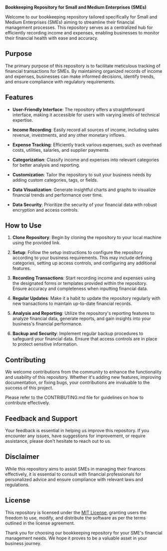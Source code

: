 **Bookkeeping Repository for Small and Medium Enterprises (SMEs)**

Welcome to our bookkeeping repository tailored specifically for Small and Medium Enterprises (SMEs) aiming to streamline their financial management processes. This repository serves as a centralized hub for efficiently recording income and expenses, enabling businesses to monitor their financial health with ease and accuracy.

## Purpose
The primary purpose of this repository is to facilitate meticulous tracking of financial transactions for SMEs. By maintaining organized records of income and expenses, businesses can make informed decisions, identify trends, and ensure compliance with regulatory requirements.

## Features
- **User-Friendly Interface**: The repository offers a straightforward interface, making it accessible for users with varying levels of technical expertise.
  
- **Income Recording**: Easily record all sources of income, including sales revenue, investments, and any other monetary inflows.

- **Expense Tracking**: Efficiently track various expenses, such as overhead costs, utilities, salaries, and supplier payments.

- **Categorization**: Classify income and expenses into relevant categories for better analysis and reporting.

- **Customization**: Tailor the repository to suit your business needs by adding custom categories, tags, or fields.

- **Data Visualization**: Generate insightful charts and graphs to visualize financial trends and performance over time.

- **Data Security**: Prioritize the security of your financial data with robust encryption and access controls.

## How to Use
1. **Clone Repository**: Begin by cloning the repository to your local machine using the provided link.
   
2. **Setup**: Follow the setup instructions to configure the repository according to your business requirements. This may include defining categories, setting up access controls, and configuring any additional features.

3. **Recording Transactions**: Start recording income and expenses using the designated forms or templates provided within the repository. Ensure accuracy and completeness when inputting financial data.

4. **Regular Updates**: Make it a habit to update the repository regularly with new transactions to maintain up-to-date financial records.

5. **Analysis and Reporting**: Utilize the repository's reporting features to analyze financial data, generate reports, and gain insights into your business's financial performance.

6. **Backup and Security**: Implement regular backup procedures to safeguard your financial data. Ensure that access controls are in place to protect sensitive information.

## Contributing
We welcome contributions from the community to enhance the functionality and usability of this repository. Whether it's adding new features, improving documentation, or fixing bugs, your contributions are invaluable to the success of this project.

Please refer to the CONTRIBUTING.md file for guidelines on how to contribute effectively.

## Feedback and Support
Your feedback is essential in helping us improve this repository. If you encounter any issues, have suggestions for improvement, or require assistance, please don't hesitate to reach out to us.

## Disclaimer
While this repository aims to assist SMEs in managing their finances effectively, it is essential to consult with financial professionals for personalized advice and ensure compliance with relevant laws and regulations.

## License
This repository is licensed under the [MIT License](LICENSE), granting users the freedom to use, modify, and distribute the software as per the terms outlined in the license agreement.

Thank you for choosing our bookkeeping repository for your SME's financial management needs. We hope it proves to be a valuable asset in your business journey.